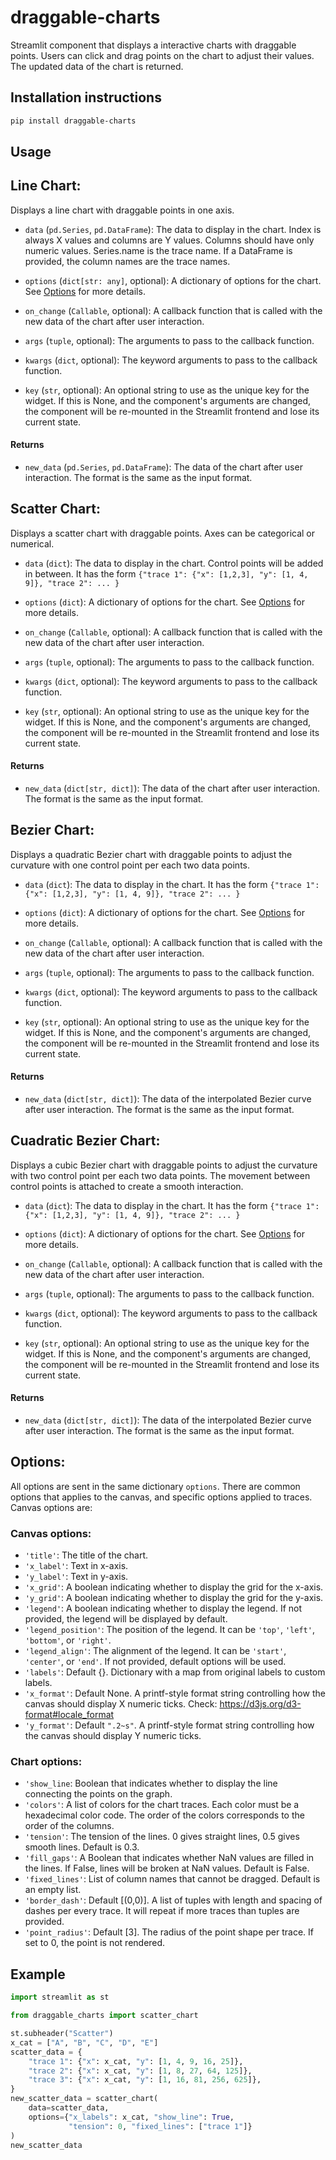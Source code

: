 # draggable-charts

Streamlit component that displays a interactive charts with draggable points. Users can click and drag points on the chart to adjust their values. The updated data of the chart is returned.

## Installation instructions

```sh
pip install draggable-charts
```


## Usage

## Line Chart:
Displays a line chart with draggable points in one axis.
- `data` (`pd.Series`, `pd.DataFrame`): The data to display in the chart. Index is always X values and columns are Y values. Columns should have only numeric values. Series.name is the trace name. If a DataFrame is provided, the column names are the trace names.

- `options` (`dict[str: any]`, optional): A dictionary of options for the chart. See [Options](#options) for more details.

- `on_change` (`Callable`, optional): A callback function that is called with the new data of the chart after user interaction.

- `args` (`tuple`, optional): The arguments to pass to the callback function.

- `kwargs` (`dict`, optional): The keyword arguments to pass to the callback function.

- `key` (`str`, optional): An optional string to use as the unique key for the widget. If this is None, and the component's arguments are changed, the component will be re-mounted in the Streamlit frontend and lose its current state.

#### Returns

- `new_data` (`pd.Series`, `pd.DataFrame`): The data of the chart after user interaction. The format is the same as the input format.


## Scatter Chart:
Displays a scatter chart with draggable points. Axes can be categorical or numerical.
- `data` (`dict`): The data to display in the chart. Control points will be added in between. It has the form 
`{"trace 1": {"x": [1,2,3], "y": [1, 4, 9]},
    "trace 2": ...
    }`
- `options` (`dict`): A dictionary of options for the chart. See [Options](#options) for more details.

- `on_change` (`Callable`, optional): A callback function that is called with the new data of the chart after user interaction.

- `args` (`tuple`, optional): The arguments to pass to the callback function.

- `kwargs` (`dict`, optional): The keyword arguments to pass to the callback function.

- `key` (`str`, optional): An optional string to use as the unique key for the widget. If this is None, and the component's arguments are changed, the component will be re-mounted in the Streamlit frontend and lose its current state.

#### Returns

- `new_data` (`dict[str, dict]`): The data of the chart after user interaction. The format is the same as the input format.


## Bezier Chart:
Displays a quadratic Bezier chart with draggable points to adjust the curvature with one control point per each two data points.
- `data` (`dict`): The data to display in the chart. It has the form 
`{"trace 1": {"x": [1,2,3], "y": [1, 4, 9]},
    "trace 2": ...
    }`
- `options` (`dict`): A dictionary of options for the chart. See [Options](#options) for more details.

- `on_change` (`Callable`, optional): A callback function that is called with the new data of the chart after user interaction.

- `args` (`tuple`, optional): The arguments to pass to the callback function.

- `kwargs` (`dict`, optional): The keyword arguments to pass to the callback function.

- `key` (`str`, optional): An optional string to use as the unique key for the widget. If this is None, and the component's arguments are changed, the component will be re-mounted in the Streamlit frontend and lose its current state.

#### Returns

- `new_data` (`dict[str, dict]`): The data of the interpolated Bezier curve after user interaction. The format is the same as the input format.

## Cuadratic Bezier Chart:
Displays a cubic Bezier chart with draggable points to adjust the curvature with two control point per each two data points. The movement between control points is attached to create a smooth interaction.
- `data` (`dict`): The data to display in the chart. It has the form 
`{"trace 1": {"x": [1,2,3], "y": [1, 4, 9]},
    "trace 2": ...
    }`
- `options` (`dict`): A dictionary of options for the chart. See [Options](#options) for more details.

- `on_change` (`Callable`, optional): A callback function that is called with the new data of the chart after user interaction.

- `args` (`tuple`, optional): The arguments to pass to the callback function.

- `kwargs` (`dict`, optional): The keyword arguments to pass to the callback function.

- `key` (`str`, optional): An optional string to use as the unique key for the widget. If this is None, and the component's arguments are changed, the component will be re-mounted in the Streamlit frontend and lose its current state.

#### Returns

- `new_data` (`dict[str, dict]`): The data of the interpolated Bezier curve after user interaction. The format is the same as the input format.



## Options:
All options are sent in the same dictionary `options`. There are common options that applies to the canvas, and specific options applied to traces. Canvas options are:

### Canvas options:
  - `'title'`: The title of the chart.
  - `'x_label'`: Text in x-axis.
  - `'y_label'`: Text in y-axis.
  - `'x_grid'`: A boolean indicating whether to display the grid for the x-axis.
  - `'y_grid'`: A boolean indicating whether to display the grid for the y-axis.
  - `'legend'`: A boolean indicating whether to display the legend. If not provided, the legend will be displayed by default.
  - `'legend_position'`: The position of the legend. It can be `'top'`, `'left'`, `'bottom'`, or `'right'`.
  - `'legend_align'`: The alignment of the legend. It can be `'start'`, `'center'`, or `'end'`.
  If not provided, default options will be used.
  - `'labels'`: Default {}. Dictionary with a map from original labels to custom labels.
  - `'x_format'`: Default None. A printf-style format string controlling how the canvas should display X numeric ticks. Check: https://d3js.org/d3-format#locale_format
  - `'y_format'`: Default `".2~s"`. A printf-style format string controlling how the canvas should display Y numeric ticks.

  ### Chart options:
  - `'show_line`: Boolean that indicates whether to display the line connecting the points on the graph.
  - `'colors'`: A list of colors for the chart traces. Each color must be a hexadecimal color code. The order of the colors corresponds to the order of the columns.
  - `'tension'`: The tension of the lines. 0 gives straight lines, 0.5 gives smooth lines. Default is 0.3.
  - `'fill_gaps'`: A Boolean that indicates whether NaN values are filled in the lines. If False, lines will be broken at NaN values. Default is False.
  - `'fixed_lines'`: List of column names that cannot be dragged. Default is an empty list.
  - `'border_dash'`: Default [(0,0)]. A list of tuples with length and spacing of dashes per every trace. It will repeat if more traces than tuples are provided.
  - `'point_radius'`: Default [3]. The radius of the point shape per trace. If set to 0, the point is not rendered. 


## Example

```python
import streamlit as st

from draggable_charts import scatter_chart

st.subheader("Scatter")
x_cat = ["A", "B", "C", "D", "E"]
scatter_data = {
    "trace 1": {"x": x_cat, "y": [1, 4, 9, 16, 25]},
    "trace 2": {"x": x_cat, "y": [1, 8, 27, 64, 125]},
    "trace 3": {"x": x_cat, "y": [1, 16, 81, 256, 625]},
}
new_scatter_data = scatter_chart(
    data=scatter_data,
    options={"x_labels": x_cat, "show_line": True,
             "tension": 0, "fixed_lines": ["trace 1"]}
)
new_scatter_data

```